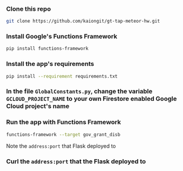 ### Clone this repo
```bash
git clone https://github.com/kaiongit/gt-tap-meteor-hw.git
```
### Install Google's Functions Framework
```bash
pip install functions-framework
```
### Install the app's requirements
```bash
pip install --requirement requirements.txt
```
### In the file ```GlobalConstants.py```, change the variable ```GCLOUD_PROJECT_NAME``` to your own Firestore enabled Google Cloud project's name
### Run the app with Functions Framework
```bash
functions-framework --target gov_grant_disb
```
Note the ``address:port`` that Flask deployed to
### Curl the ```address:port``` that the Flask deployed to